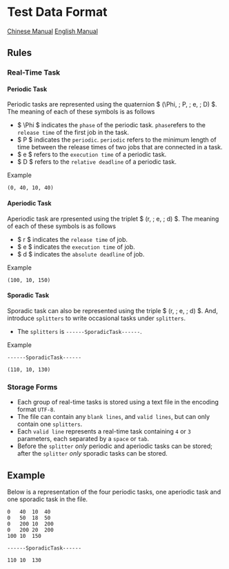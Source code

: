 # Test Data Format

[Chinese Manual](https://github.com/1501106169/scheduler/blob/master/docs/dataFormat.md)
[English Manual](https://github.com/1501106169/scheduler/blob/master/docs/dataFormat-en.md)

## Rules

### Real-Time Task

#### Periodic Task

Periodic tasks are represented using the quaternion $ (\Phi, \; P, \; e, \; D) $. The meaning of each of these symbols is as follows

 * $ \Phi $ indicates the `phase` of the periodic task. `phase`refers to the `release time` of the first job in the task.
 * $ P $ indicates the `periodic`. `periodic` refers to the minimum length of time between the release times of two jobs that are connected in a task.
 * $ e $ refers to the `execution time` of a periodic task.
 * $ D $ refers to the `relative deadline` of a periodic task. 

Example
```
(0, 40, 10, 40)
```

#### Aperiodic Task

Aperiodic task are rpresented using the triplet $ (r, \; e, \; d) $. The meaning of each of these symbols is as follows

 * $ r $ indicates the `release time` of job. 
 * $ e $ indicates the `execution time` of job. 
 * $ d $ indicates the `absolute deadline` of job. 

Example
```
(100, 10, 150)
```

#### Sporadic Task

Sporadic task can also be represented using the triple $ (r, \; e, \; d) $. And, introduce `splitters` to write occasional tasks under `splitters`.

 * The `splitters` is `------SporadicTask------`.

Example
```
------SporadicTask------

(110, 10, 130)
```

### Storage Forms

 * Each group of real-time tasks is stored using a text file in the encoding format `UTF-8`.
 * The file can contain any `blank lines`, and `valid lines`, but can only contain one `splitters`.
 * Each `valid line` represents a real-time task containing `4` or `3` parameters, each separated by a `space` or `tab`.
 * Before the `splitter` *only* periodic and aperiodic tasks can be stored; after the `splitter` *only* sporadic tasks can be stored.

## Example

Below is a representation of the four periodic tasks, one aperiodic task and one sporadic task in the file.

```
0   40  10  40
0   50  18  50
0   200 10  200
0   200 20  200
100 10  150

------SporadicTask------

110 10  130

```

